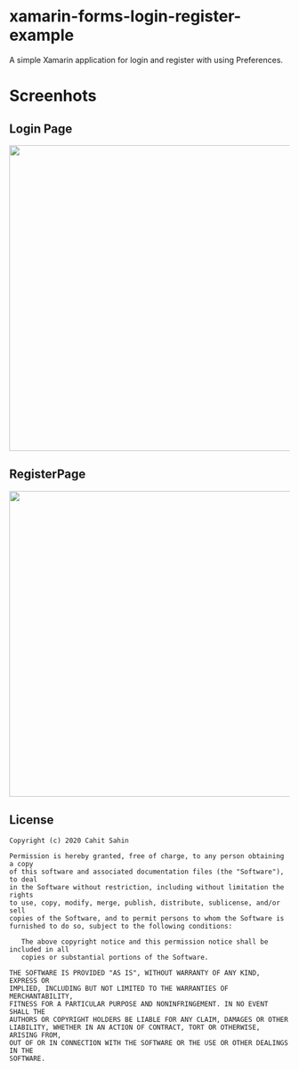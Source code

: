 # xamarin-forms-login-register-example

A simple Xamarin application for login and register with using Preferences.

# Screenhots

## Login Page
<img src="https://user-images.githubusercontent.com/24645197/72219721-12fb2880-355a-11ea-9e51-acd776619506.jpeg" height = "550px">

## RegisterPage
<img src="https://user-images.githubusercontent.com/24645197/72219839-9cf7c100-355b-11ea-92a5-aebb81e4c6a8.jpeg" height = "550px">

License
--------

    Copyright (c) 2020 Cahit Sahin

    Permission is hereby granted, free of charge, to any person obtaining a copy
    of this software and associated documentation files (the "Software"), to deal
    in the Software without restriction, including without limitation the rights
    to use, copy, modify, merge, publish, distribute, sublicense, and/or sell
    copies of the Software, and to permit persons to whom the Software is
    furnished to do so, subject to the following conditions:

       The above copyright notice and this permission notice shall be included in all
       copies or substantial portions of the Software.

    THE SOFTWARE IS PROVIDED "AS IS", WITHOUT WARRANTY OF ANY KIND, EXPRESS OR
    IMPLIED, INCLUDING BUT NOT LIMITED TO THE WARRANTIES OF MERCHANTABILITY,
    FITNESS FOR A PARTICULAR PURPOSE AND NONINFRINGEMENT. IN NO EVENT SHALL THE
    AUTHORS OR COPYRIGHT HOLDERS BE LIABLE FOR ANY CLAIM, DAMAGES OR OTHER
    LIABILITY, WHETHER IN AN ACTION OF CONTRACT, TORT OR OTHERWISE, ARISING FROM,
    OUT OF OR IN CONNECTION WITH THE SOFTWARE OR THE USE OR OTHER DEALINGS IN THE
    SOFTWARE.
